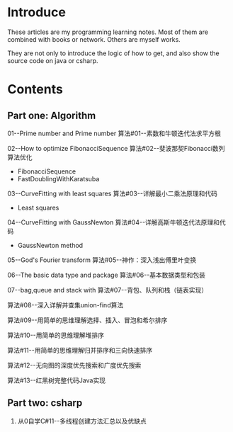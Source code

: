 # Introduce #

These articles are my programming learning notes. Most of them are combined with books or network. Others are myself works.

They are not only to introduce the logic of how to get, and also show the source code on java or csharp.

# Contents #
## Part one: Algorithm ##

01--Prime number and Prime number
算法#01--素数和牛顿迭代法求平方根

02--How to optimize FibonacciSequence
算法#02--斐波那契Fibonacci数列算法优化

- FibonacciSequence
- FastDoublingWithKaratsuba 

03--CurveFitting with least squares
算法#03--详解最小二乘法原理和代码

- Least squares

04--CurveFitting with GaussNewton
算法#04--详解高斯牛顿迭代法原理和代码

- GaussNewton method

05--God's Fourier transform
算法#05--神作：深入浅出傅里叶变换

06--The basic data type and package
算法#06--基本数据类型和包装

07--bag,queue and stack with
算法#07--背包、队列和栈（链表实现）

算法#08--深入详解并查集union-find算法

算法#09--用简单的思维理解选择、插入、冒泡和希尔排序

算法#10--用简单的思维理解堆排序

算法#11--用简单的思维理解归并排序和三向快速排序

算法#12--无向图的深度优先搜索和广度优先搜索

算法#13--红黑树完整代码Java实现

## Part two: csharp ##

1. 从0自学C#11--多线程创建方法汇总以及优缺点